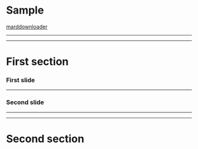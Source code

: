 # Sample
[marddownloader](https://revealse.thetechcollective.dev)

---
---

# First section

### First slide

---

### Second slide

---
---

# Second section